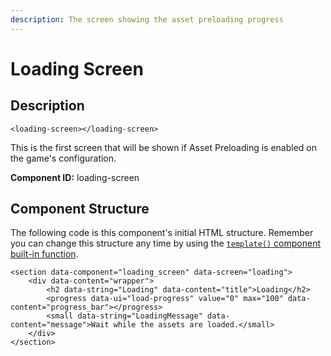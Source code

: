 ```yaml
---
description: The screen showing the asset preloading progress
---
```


# Loading Screen

## Description

```
<loading-screen></loading-screen>
```

This is the first screen that will be shown if Asset Preloading is enabled on the game's configuration.

**Component ID:** loading-screen

## Component Structure

The following code is this component's initial HTML structure. Remember you can change this structure any time by using the [`template()` component built-in function](../advanced-monogatari-development/components/built-in-functions.md#get-or-modify-the-html-structure).

```
<section data-component="loading_screen" data-screen="loading">
	<div data-content="wrapper">
		<h2 data-string="Loading" data-content="title">Loading</h2>
		<progress data-ui="load-progress" value="0" max="100" data-content="progress_bar"></progress>
		<small data-string="LoadingMessage" data-content="message">Wait while the assets are loaded.</small>
	</div>
</section>
```



